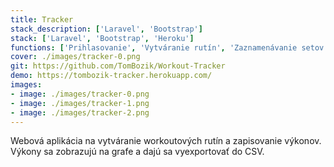 ```yaml
---
title: Tracker
stack_description: ['Laravel', 'Bootstrap']
stack: ['Laravel', 'Bootstrap', 'Heroku']
functions: ['Prihlasovanie', 'Vytváranie rutín', 'Zaznamenávanie setov', 'CSV export', 'Grafy', 'Responzívne' ]
cover: ./images/tracker-0.png
git: https://github.com/TomBozik/Workout-Tracker
demo: https://tombozik-tracker.herokuapp.com/
images:
- image: ./images/tracker-0.png
- image: ./images/tracker-1.png
- image: ./images/tracker-2.png
---
```

Webová aplikácia na vytváranie workoutových rutín a zapisovanie výkonov. Výkony sa zobrazujú na grafe a dajú sa vyexportovať do CSV.